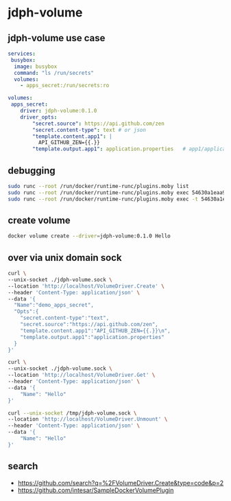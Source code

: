# jdph-volume

## jdph-volume use case

```yaml
services:
 busybox:
  image: busybox
  command: "ls /run/secrets"
  volumes:
    - apps_secret:/run/secrets:ro

volumes:
 apps_secret:
    driver: jdph-volume:0.1.0
    driver_opts:
        "secret.source": https://api.github.com/zen
        "secret.content-type": text # or json
        "template.content.app1": |
          API_GITHUB_ZEN={{.}}
        "template.output.app1": application.properties   # app1/application.properties
```

## debugging

```bash
sudo runc --root /run/docker/runtime-runc/plugins.moby list
sudo runc --root /run/docker/runtime-runc/plugins.moby exec 54630a1eaa99dee9d6e138e13ac9d60face9667c027d0755979526bea7c82145 cat /var/log/plugin.log
sudo runc --root /run/docker/runtime-runc/plugins.moby exec -t 54630a1eaa99dee9d6e138e13ac9d60face9667c027d0755979526bea7c82145 sh

```

## create volume

```bash
docker volume create --driver=jdph-volume:0.1.0 Hello
```

## over via unix domain sock

```bash
curl \
--unix-socket ./jdph-volume.sock \
--location 'http://localhost/VolumeDriver.Create' \
--header 'Content-Type: application/json' \
--data '{
  "Name":"demo_apps_secret",
  "Opts":{
    "secret.content-type":"text",
    "secret.source":"https://api.github.com/zen",
    "template.content.app1":"API_GITHUB_ZEN={{.}}\n",
    "template.output.app1":"application.properties"
  }
}'

curl \
--unix-socket ./jdph-volume.sock \
--location 'http://localhost/VolumeDriver.Get' \
--header 'Content-Type: application/json' \
--data '{
    "Name": "Hello"
}'

curl --unix-socket /tmp/jdph-volume.sock \
--location 'http://localhost/VolumeDriver.Unmount' \
--header 'Content-Type: application/json' \
--data '{
    "Name": "Hello"
}'
```

## search

- https://github.com/search?q=%2FVolumeDriver.Create&type=code&p=2
- https://github.com/intesar/SampleDockerVolumePlugin